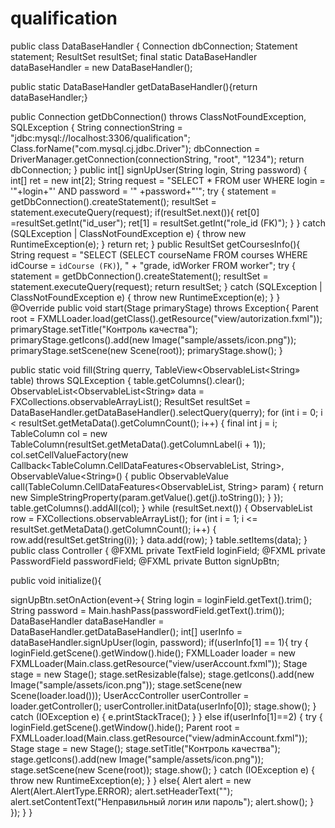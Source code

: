 # qualification
public class DataBaseHandler {
Connection dbConnection;
Statement statement;
ResultSet resultSet;
final static DataBaseHandler dataBaseHandler = new DataBaseHandler();

public static DataBaseHandler getDataBaseHandler(){return dataBaseHandler;}

public Connection getDbConnection() throws ClassNotFoundException, SQLException {
String connectionString = "jdbc:mysql://localhost:3306/qualification";
Class.forName("com.mysql.cj.jdbc.Driver");
dbConnection = DriverManager.getConnection(connectionString, "root", "1234");
return dbConnection;
}
public int[] signUpUser(String login, String password) {
int[] ret = new int[2];
String request = "SELECT * FROM user WHERE login = '"+login+"' AND password = '" +password+"'";
try {
statement = getDbConnection().createStatement();
resultSet = statement.executeQuery(request);
if(resultSet.next()){
ret[0] =resultSet.getInt("id_user");
ret[1] = resultSet.getInt("role_id (FK)");
}
} catch (SQLException | ClassNotFoundException e) {
throw new RuntimeException(e);
}
return ret;
}
public ResultSet getCoursesInfo(){
String request = "SELECT (SELECT courseName FROM courses WHERE idCourse = `idCourse (FK)`), " +
"grade, idWorker FROM worker";
try {
statement = getDbConnection().createStatement();
resultSet = statement.executeQuery(request);
return resultSet;
} catch (SQLException | ClassNotFoundException e) {
throw new RuntimeException(e);
}
}
@Override
public void start(Stage primaryStage) throws Exception{
Parent root = FXMLLoader.load(getClass().getResource("view/autorization.fxml"));
primaryStage.setTitle("Контроль качества");
primaryStage.getIcons().add(new Image("sample/assets/icon.png"));
primaryStage.setScene(new Scene(root));
primaryStage.show();
}

public static void fill(String querry, TableView<ObservableList<String» table) throws SQLException {
table.getColumns().clear();
ObservableList<ObservableList<String» data = FXCollections.observableArrayList();
ResultSet resultSet = DataBaseHandler.getDataBaseHandler().selectQuery(querry);
for (int i = 0; i < resultSet.getMetaData().getColumnCount(); i++) {
final int j = i;
TableColumn col = new TableColumn(resultSet.getMetaData().getColumnLabel(i + 1));
col.setCellValueFactory(new Callback<TableColumn.CellDataFeatures<ObservableList, String>, ObservableValue<String»() {
public ObservableValue<String> call(TableColumn.CellDataFeatures<ObservableList, String> param) {
return new SimpleStringProperty(param.getValue().get(j).toString());
}
});
table.getColumns().addAll(col);
}
while (resultSet.next()) {
ObservableList<String> row = FXCollections.observableArrayList();
for (int i = 1; i <= resultSet.getMetaData().getColumnCount(); i++) {
row.add(resultSet.getString(i));
}
data.add(row);
}
table.setItems(data);
}
public class Controller {
@FXML private TextField loginField;
@FXML private PasswordField passwordField;
@FXML private Button signUpBtn;

public void initialize(){

signUpBtn.setOnAction(event->{
String login = loginField.getText().trim();
String password = Main.hashPass(passwordField.getText().trim());
DataBaseHandler dataBaseHandler = DataBaseHandler.getDataBaseHandler();
int[] userInfo = dataBaseHandler.signUpUser(login, password);
if(userInfo[1] == 1){
try {
loginField.getScene().getWindow().hide();
FXMLLoader loader = new FXMLLoader(Main.class.getResource("view/userAccount.fxml"));
Stage stage = new Stage();
stage.setResizable(false);
stage.getIcons().add(new Image("sample/assets/icon.png"));
stage.setScene(new Scene(loader.load()));
UserAccController userController = loader.getController();
userController.initData(userInfo[0]);
stage.show();
} catch (IOException e) {
e.printStackTrace();
}
} else if(userInfo[1]==2) {
try {
loginField.getScene().getWindow().hide();
Parent root = FXMLLoader.load(Main.class.getResource("view/adminAccount.fxml"));
Stage stage = new Stage();
stage.setTitle("Контроль качества");
stage.getIcons().add(new Image("sample/assets/icon.png"));
stage.setScene(new Scene(root));
stage.show();
} catch (IOException e) {
throw new RuntimeException(e);
}
} else{
Alert alert = new Alert(Alert.AlertType.ERROR);
alert.setHeaderText("");
alert.setContentText("Неправильный логин или пароль");
alert.show();
}
});
}
}
